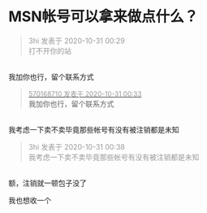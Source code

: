 # MSN帐号可以拿来做点什么？


<div class="quote"><blockquote><font color="#999999">3hi 发表于 2020-10-31 00:29</font><br />
<font color="#999999">打不开你的站</font></blockquote></div><br />
我加你也行，留个联系方式

<div class="quote"><blockquote><font size="2"><a href="https://www.hostloc.com/forum.php?mod=redirect&amp;goto=findpost&amp;pid=9379016&amp;ptid=760436" target="_blank"><font color="#999999">570168710 发表于 2020-10-31 00:33</font></a></font><br />
我加你也行，留个联系方式</blockquote></div><br />
我考虑一下卖不卖毕竟那些帐号有没有被注销都是未知

<div class="quote"><blockquote><font color="#999999">3hi 发表于 2020-10-31 00:38</font><br />
<font color="#999999">我考虑一下卖不卖毕竟那些帐号有没有被注销都是未知</font></blockquote></div><br />
额，注销就一顿包子没了

我也想收一个
